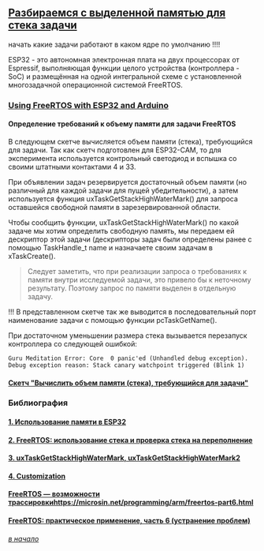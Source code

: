 ## [Разбираемся с выделенной памятью для стека задачи](#)

начать какие задачи работают в каком ядре по умолчанию !!!!

ESP32 - это автономная электронная плата на двух процессорах от Espressif, выполняющая функции целого устройства (контроллера - SoC) и размещённая на одной интегральной схеме с установленной многозадачной операционной системой FreeRTOS. 

### [Using FreeRTOS with ESP32 and Arduino](https://wolles-elektronikkiste.de/en/using-freertos-with-esp32-and-arduino)

#### Определение требований к объему памяти для задачи FreeRTOS

В следующем скетче вычисляется объем памяти (стека), требующийся для задачи. Так как скетч подготовлен для ESP32-CAM, то для эксперимента используется контрольный светодиод и вспышка со своими штатными контактами 4 и 33.

При объявлении задач резервируется достаточный объем памяти (но различный для каждой задачи для пущей убедительности), а затем используется функция uxTaskGetStackHighWaterMark() для запроса оставшейся свободной памяти в зарезервированной области. 

Чтобы сообщить функции, uxTaskGetStackHighWaterMark() по какой задаче мы хотим определить свободную память, мы передаем ей дескриптор этой задачи (дескрипторы задач были определены ранее с помощью TaskHandle_t name и назначаете своим задачам в xTaskCreate().

> Следует заметить, что при реализации запроса  о требованиях к памяти внутри исследуемой задачи, это привело бы к неточному результату. Поэтому запрос по памяти выделен в отдельную задачу.

!!! В представленном скетче так же выводится в последовательный порт наименование задачи  с помощью функции pcTaskGetName().

При достаточном уменьшении размера стека вызывается перезапуск контроллера со следующей ошибкой:

```
Guru Meditation Error: Core  0 panic'ed (Unhandled debug exception). 
Debug exception reason: Stack canary watchpoint triggered (Blink 1) 
```

#### [ Скетч "Вычислить объем памяти (стека), требующийся для задачи"](high-watermark/high-watermark.ino)

### Библиография

#### [1. Использование памяти в ESP32](https://dzen.ru/a/YylKJGqX2lCeJ56r)

#### [2. FreeRTOS: использование стека и проверка стека на переполнение](https://microsin.net/programming/arm-troubleshooting-faq/freertos-stack-usage-and-stack-overflow-checking.html)

#### [3. uxTaskGetStackHighWaterMark, uxTaskGetStackHighWaterMark2](https://freertos.org/Documentation/02-Kernel/04-API-references/03-Task-utilities/04-uxTaskGetStackHighWaterMark)

#### [4. Customization](https://freertos.org/Documentation/02-Kernel/03-Supported-devices/02-Customization)


#### [FreeRTOS — возможности трассировки](https://kit-e.ru/freertos-10/)https://microsin.net/programming/arm/freertos-part6.html

#### [FreeRTOS: практическое применение, часть 6 (устранение проблем)](https://microsin.net/programming/arm/freertos-part6.html)


###### [в начало](#kvizzy)
